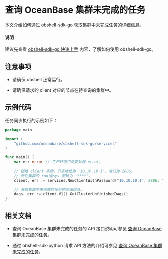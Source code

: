 # 查询 OceanBase 集群未完成的任务

本文介绍如何通过 obshell-sdk-go 获取集群中未完成任务的详细信息。

<main id="notice" type='explain'>
  <h4>说明</h4>
  <p>建议先查看 <a href='../100.quickstart-of-go.md'>obshell-sdk-go 快速上手</a> 内容，了解如何使用 obshell-sdk-go。</p>
</main>

## 注意事项

* 请确保 obshell 正常运行。

* 请确保请求的 client 对应的节点在待查询的集群中。

## 示例代码

任务同步执行的示例如下：

```go
package main

import (
    "github.com/oceanbase/obshell-sdk-go/services"
)

func main() {
    var err error // 生产环境中需要处理 error。
    
    // 创建 client 实例，节点地址为 '10.10.10.1'，端口为 2886。
    // 所在集群的 root@sys 密码为 '****'。
    client, err := services.NewClientWithPassword("10.10.10.1", 2886, "***")

    // 获取集群中未完成的任务的详细信息。
    dags, err := client.V1().GetClusterUnfinishedDags()
}
```

## 相关文档

* 查询 OceanBase 集群未完成的任务的 API 接口说明可参见 [查询 OceanBase 集群未完成的任务](../../../400.obshell-api-reference/1000.task-management/2500.get-oceanbase-unfinish-task.md)。

* 通过 obshell-sdk-python 请求 API 方法的介绍可参见 [查询 OceanBase 集群未完成的任务](../../100.python/1000.task-management/2500.get-oceanbase-unfinish-task-of-python.md)。
